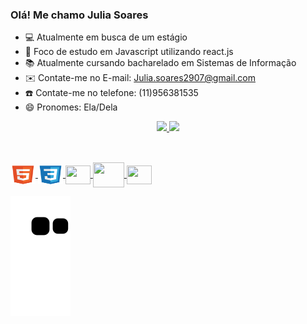 ### Olá! Me chamo Julia Soares

- 💻 Atualmente em busca de um estágio
- 📘 Foco de estudo em Javascript utilizando react.js
- 📚 Atualmente cursando bacharelado em Sistemas de Informação
- ✉️ Contate-me no E-mail: Julia.soares2907@gmail.com
- ☎️ Contate-me no telefone: (11)956381535
- 😄 Pronomes: Ela/Dela

<div align="center">
  <a href="https://github.com/JuliaCubas">
  <img height="180em" src="https://github-readme-stats.vercel.app/api?username=JuliaCubas&show_icons=true&theme=radical&include_all_commits=true&count_private=true"/>
  <img height="180em" src="https://github-readme-stats.vercel.app/api/top-langs/?username=JuliaCubas&layout=compact&langs_count=7&theme=radical"/>
</div>

  ##
  
<div style="display: inline_block"><br>

  <img align="center" height="30" width="40" src="https://raw.githubusercontent.com/devicons/devicon/master/icons/html5/html5-original.svg">
  <img align="center" height="30" width="40" src="https://raw.githubusercontent.com/devicons/devicon/master/icons/css3/css3-original.svg">
  <img align="center" height="30" width="40" src="https://cdn.jsdelivr.net/gh/devicons/devicon/icons/javascript/javascript-original.svg">
  <img align="center" height="40" width="50" src="https://cdn.jsdelivr.net/gh/devicons/devicon/icons/php/php-original.svg">
  <img align="center" height="30" width="40" src="https://cdn.jsdelivr.net/gh/devicons/devicon/icons/mysql/mysql-original-wordmark.svg">
</div>

![Snake animation](https://github.com/JuliaCubas/JuliaCubas/blob/output/github-contribution-grid-snake.svg)
